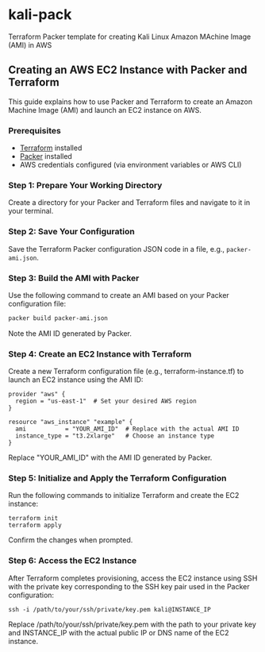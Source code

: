 # kali-pack
Terraform Packer template for creating Kali Linux Amazon MAchine Image (AMI) in AWS

## Creating an AWS EC2 Instance with Packer and Terraform

This guide explains how to use Packer and Terraform to create an Amazon Machine Image (AMI) and launch an EC2 instance on AWS.

### Prerequisites

- [Terraform](https://www.terraform.io/downloads.html) installed
- [Packer](https://www.packer.io/downloads) installed
- AWS credentials configured (via environment variables or AWS CLI)

### Step 1: Prepare Your Working Directory

Create a directory for your Packer and Terraform files and navigate to it in your terminal.

### Step 2: Save Your Configuration

Save the Terraform Packer configuration JSON code in a file, e.g., `packer-ami.json`.

### Step 3: Build the AMI with Packer

Use the following command to create an AMI based on your Packer configuration file:

```bash
packer build packer-ami.json
```
Note the AMI ID generated by Packer.

### Step 4: Create an EC2 Instance with Terraform

Create a new Terraform configuration file (e.g., terraform-instance.tf) to launch an EC2 instance using the AMI ID:

```
provider "aws" {
  region = "us-east-1"  # Set your desired AWS region
}

resource "aws_instance" "example" {
  ami           = "YOUR_AMI_ID"  # Replace with the actual AMI ID
  instance_type = "t3.2xlarge"   # Choose an instance type
}
```
Replace "YOUR_AMI_ID" with the AMI ID generated by Packer.

### Step 5: Initialize and Apply the Terraform Configuration
Run the following commands to initialize Terraform and create the EC2 instance:
```
terraform init
terraform apply
```
Confirm the changes when prompted.

### Step 6: Access the EC2 Instance
After Terraform completes provisioning, access the EC2 instance using SSH with the private key corresponding to the SSH key pair used in the Packer configuration:
```
ssh -i /path/to/your/ssh/private/key.pem kali@INSTANCE_IP
```
Replace /path/to/your/ssh/private/key.pem with the path to your private key and INSTANCE_IP with the actual public IP or DNS name of the EC2 instance.